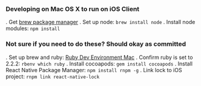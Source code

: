 ### Developing on Mac OS X to run on iOS Client ###

. Get [brew package manager](http://brew.sh/)
. Set up node: ```brew install node```
. Install node modules: ```npm install```

### Not sure if you need to do these? Should okay as committed ###
. Set up brew and ruby: [Ruby Dev Environment Mac](https://gorails.com/setup/osx/10.10-yosemite)
. Confirm ruby is set to 2.2.2: ```rbenv which ruby```
. Install cocoapods: ```gem install cocoapods```
. Install React Native Package Manager: ```npm install rnpm -g```
. Link lock to iOS project: ```rnpm link react-native-lock```

